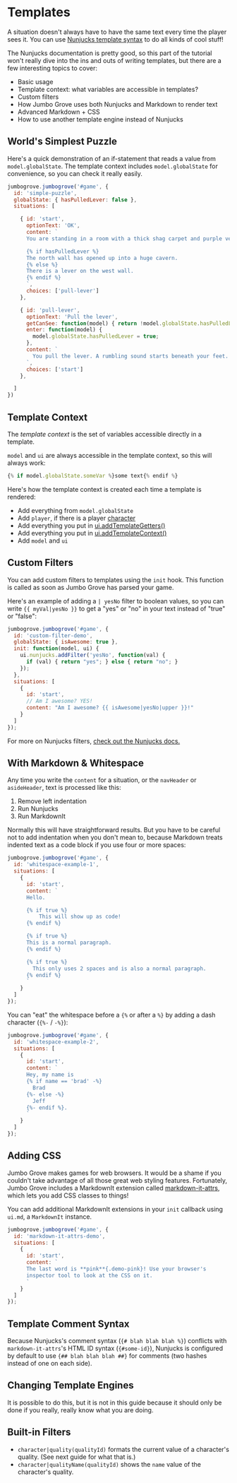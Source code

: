 # Templates

A situation doesn't always have to have the same text every time the
player sees it. You can use
[Nunjucks template syntax](https://mozilla.github.io/nunjucks/templating.html)
to do all kinds of cool stuff!

The Nunjucks documentation is pretty good, so this part of the tutorial
won't really dive into the ins and outs of writing templates, but there
are a few interesting topics to cover:

* Basic usage
* Template context: what variables are accessible in templates?
* Custom filters
* How Jumbo Grove uses both Nunjucks and Markdown to render text
* Advanced Markdown + CSS
* How to use another template engine instead of Nunjucks

## World's Simplest Puzzle

Here's a quick demonstration of an if-statement that reads a value from
`model.globalState`. The template context includes `model.globalState`
for convenience, so you can check it really easily.

```js
jumbogrove.jumbogrove('#game', {
  id: 'simple-puzzle',
  globalState: { hasPulledLever: false },
  situations: [

    { id: 'start',
      optionText: 'OK',
      content: `
      You are standing in a room with a thick shag carpet and purple velvet walls.

      {% if hasPulledLever %}
      The north wall has opened up into a huge cavern.
      {% else %}
      There is a lever on the west wall.
      {% endif %}
      `,
      choices: ['pull-lever']
    },

    { id: 'pull-lever',
      optionText: 'Pull the lever',
      getCanSee: function(model) { return !model.globalState.hasPulledLever; },
      enter: function(model) {
        model.globalState.hasPulledLever = true;
      },
      content: `
        You pull the lever. A rumbling sound starts beneath your feet.
      `,
      choices: ['start']
    },

  ]
})
```

<div id="simple-puzzle" class="jg-headless"></div>

## Template Context

The *template context* is the set of variables accessible directly
in a template.

`model` and `ui` are always accessible in the template context,
so this will always work:

```js
{% if model.globalState.someVar %}some text{% endif %}
```

Here's how the template context is created each time a template is rendered:

* Add everything from `model.globalState`
* Add `player`, if there is a player [character](../class/src/jg/character.js~Character.html)
* Add everything you put in [ui.addTemplateGetters()](../class/src/jg/dataui.js~ui.html#instance-method-addTemplateGetters)
* Add everything you put in [ui.addTemplateContext()](../class/src/jg/dataui.js~ui.html#instance-method-addTemplateContext)
* Add `model` and `ui`

## Custom Filters

You can add custom filters to templates using the `init` hook. This function
is called as soon as Jumbo Grove has parsed your game.

Here's an example of adding a `| yesNo` filter to boolean values, so you can
write `{{ myVal|yesNo }}` to get a "yes" or "no" in your text instead of
"true" or "false":

```js
jumbogrove.jumbogrove('#game', {
  id: 'custom-filter-demo',
  globalState: { isAwesome: true },
  init: function(model, ui) {
    ui.nunjucks.addFilter('yesNo', function(val) {
      if (val) { return "yes"; } else { return "no"; }
    });
  },
  situations: [
    {
      id: 'start',
      // Am I awesome? YES!
      content: "Am I awesome? {{ isAwesome|yesNo|upper }}!"
    }
  ]
});
```

<div id="custom-filter-demo" class="jg-headless"></div>

For more on Nunjucks filters, [check out the Nunjucks docs.](https://mozilla.github.io/nunjucks/api.html#custom-filters)

## With Markdown & Whitespace

Any time you write the `content` for a situation, or the
`navHeader` or `asideHeader`, text is processed like this:

1. Remove left indentation
2. Run Nunjucks
3. Run MarkdownIt

Normally this will have straightforward results. But you have to be
careful not to add indentation when you don't mean to, because Markdown
treats indented text as a code block if you use four or more spaces:

```js
jumbogrove.jumbogrove('#game', {
  id: 'whitespace-example-1',
  situations: [
    {
      id: 'start',
      content: `
      Hello.

      {% if true %}
          This will show up as code!
      {% endif %}

      {% if true %}
      This is a normal paragraph.
      {% endif %}

      {% if true %}
        This only uses 2 spaces and is also a normal paragraph.
      {% endif %}
      `
    }
  ]
});
```

<div id="whitespace-example-1" class="jg-headless"></div>

You can "eat" the whitespace before a `{%` or after a `%}` by adding a
dash character (`{%-` / `-%}`):

```js
jumbogrove.jumbogrove('#game', {
  id: 'whitespace-example-2',
  situations: [
    {
      id: 'start',
      content: `
      Hey, my name is
      {% if name == 'brad' -%}
        Brad
      {%- else -%}
        Jeff
      {%- endif %}.
      `
    }
  ]
});
```

<div id="whitespace-example-2" class="jg-headless"></div>

## Adding CSS

Jumbo Grove makes games for web browsers. It would be a shame if you couldn't
take advantage of all those great web styling features. Fortunately,
Jumbo Grove includes a MarkdownIt extension called
[markdown-it-attrs](https://www.npmjs.com/package/markdown-it-attrs),
which lets you add CSS classes to things!

You can add additional MarkdownIt extensions in your `init` callback
using `ui.md`, a `MarkdownIt` instance.

```js
jumbogrove.jumbogrove('#game', {
  id: 'markdown-it-attrs-demo',
  situations: [
    {
      id: 'start',
      content: `
      The last word is **pink**{.demo-pink}! Use your browser's
      inspector tool to look at the CSS on it.
      `
    }
  ]
});
```

<div id="markdown-it-attrs-demo" class="jg-headless"></div>

## Template Comment Syntax

Because Nunjucks's comment syntax (`{# blah blah blah %}`) conflicts
with `markdown-it-attrs`'s HTML ID syntax (`{#some-id}`), Nunjucks is
configured by default to use `{## blah blah blah ##}` for comments
(two hashes instead of one on each side).

## Changing Template Engines

It is possible to do this, but it is not in this guide because it
should only be done if you really, really know what you are doing.

## Built-in Filters

* `character|quality(qualityId)` formats the current value of a
  character's quality. (See next guide for what that is.)
* `character|qualityName(qualityId)` shows the `name` value of
  the character's quality.